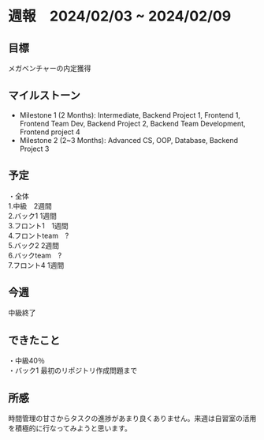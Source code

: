 # 週報　2024/02/03 ~ 2024/02/09

## 目標
メガベンチャーの内定獲得

## マイルストーン
- Milestone 1 (2 Months): Intermediate, Backend Project 1, Frontend 1, Frontend Team Dev, Backend Project 2, Backend Team Development, Frontend project 4
- Milestone 2 (2~3 Months): Advanced CS, OOP, Database, Backend Project 3

## 予定
・全体  
 1.中級　2週間  
 2.バック1 1週間  
 3.フロント1　1週間  
 4.フロントteam　?  
 5.バック2 2週間  
 6.バックteam　?  
 7.フロント4 1週間  

## 今週
中級終了

## できたこと
・中級40％  
・バック1 最初のリポジトリ作成問題まで  

## 所感
時間管理の甘さからタスクの進捗があまり良くありません。来週は自習室の活用を積極的に行なってみようと思います。
